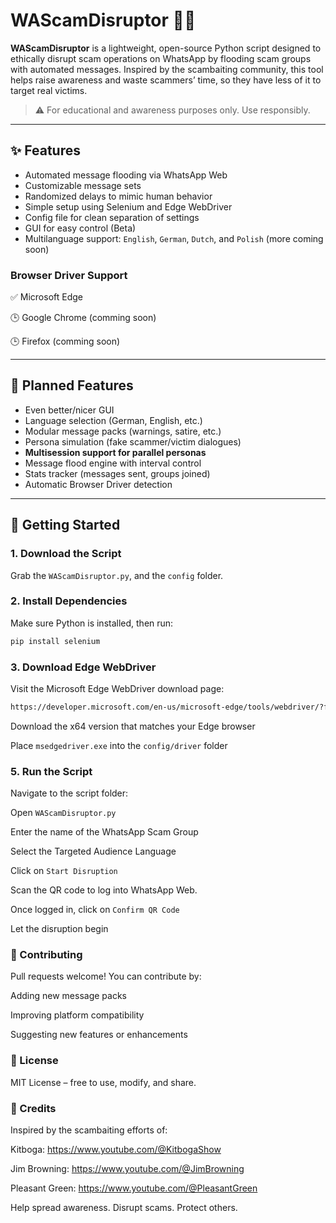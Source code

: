# WAScamDisruptor 🚫📱

**WAScamDisruptor** is a lightweight, open-source Python script designed to ethically disrupt scam operations on WhatsApp by flooding scam groups with automated messages. Inspired by the scambaiting community, this tool helps raise awareness and waste scammers’ time, so they have less of it to target real victims.

> ⚠️ For educational and awareness purposes only. Use responsibly.

---

## ✨ Features
- Automated message flooding via WhatsApp Web
- Customizable message sets
- Randomized delays to mimic human behavior
- Simple setup using Selenium and Edge WebDriver
- Config file for clean separation of settings
- GUI for easy control (Beta)
- Multilanguage support: `English`, `German`, `Dutch`, and `Polish` (more coming soon)


### Browser Driver Support
 ✅ Microsoft Edge
  
 🕒 Google Chrome (comming soon)

 🕒 Firefox (comming soon)

---
## 🚧 Planned Features
-  Even better/nicer GUI
-  Language selection (German, English, etc.)
-  Modular message packs (warnings, satire, etc.)
-  Persona simulation (fake scammer/victim dialogues)
-  **Multisession support for parallel personas**
-  Message flood engine with interval control
-  Stats tracker (messages sent, groups joined)
-  Automatic Browser Driver detection
---

## 🚀 Getting Started

### 1. Download the Script
Grab the `WAScamDisruptor.py`, and the `config` folder.


### 2. Install Dependencies
Make sure Python is installed, then run:

```bash
pip install selenium
```

### 3. Download Edge WebDriver
Visit the Microsoft Edge WebDriver download page:

```bash
https://developer.microsoft.com/en-us/microsoft-edge/tools/webdriver/?form=MA13LH#downloads
```

Download the x64 version that matches your Edge browser

Place `msedgedriver.exe` into the `config/driver` folder

### 5. Run the Script

Navigate to the script folder:

Open `WAScamDisruptor.py`

Enter the name of the WhatsApp Scam Group

Select the Targeted Audience Language

Click on `Start Disruption`

Scan the QR code to log into WhatsApp Web.

Once logged in, click on `Confirm QR Code`

Let the disruption begin

### 🤝 Contributing
Pull requests welcome! You can contribute by:

Adding new message packs

Improving platform compatibility

Suggesting new features or enhancements

### 📄 License
MIT License – free to use, modify, and share.

### 🙌 Credits
Inspired by the scambaiting efforts of:

Kitboga: https://www.youtube.com/@KitbogaShow

Jim Browning: https://www.youtube.com/@JimBrowning

Pleasant Green: https://www.youtube.com/@PleasantGreen

Help spread awareness. Disrupt scams. Protect others.
